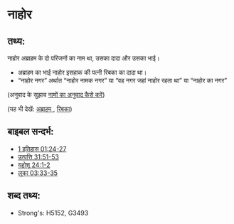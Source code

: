 # नाहोर #

## तथ्य: ##

नाहोर अब्राहम के दो परिजनों का नाम था, उसका दादा और उसका भाई।

* अब्राहम का भाई नाहोर इसहाक की पत्नी रिबका का दादा था।
* “नाहोर नगर” अर्थात “नाहोर नामक नगर” या “वह नगर जहां नाहोर रहता था” या “नाहोर का नगर” 

(अनुवाद के सुझाव [नामों का अनुवाद कैसे करें](rc://en/ta/man/translate/translate-names))

(यह भी देखें: [अब्राहम ](../names/abraham.md), [रिबका](../names/rebekah.md))

## बाइबल सन्दर्भ: ##

* [1 इतिहास 01:24-27](rc://en/tn/help/1ch/01/24)
* [उत्पत्ति 31:51-53](rc://en/tn/help/gen/31/51)
* [यहोशू 24:1-2](rc://en/tn/help/jos/24/01)
* [लूका 03:33-35](rc://en/tn/help/luk/03/33)

## शब्द तथ्य: ##

* Strong's: H5152, G3493
